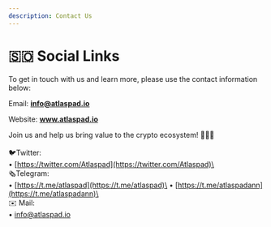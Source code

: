 ```yaml
---
description: Contact Us
---
```


# 🇸🇴 Social Links

To get in touch with us and learn more, please use the contact information below:

Email: **info@atlaspad.io**

Website: **www.atlaspad.io**

Join us and help us bring value to the crypto ecosystem! 🌊🌊🌊\
\
🐦Twitter:\
• [https://twitter.com/Atlaspad](https://twitter.com/Atlaspad)\
\
🗞️Telegram:\
• [https://t.me/atlaspad](https://t.me/atlaspad)\
• [https://t.me/atlaspadann](https://t.me/atlaspadann)\
\
✉️ Mail:\
• info@atlaspad.io
